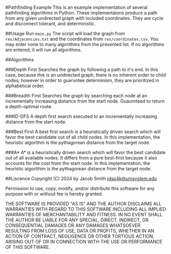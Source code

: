 #Pathfinding Example
This is an example implementation of several pathfinding algorithms in Python. These implementaions produce a path from any given undirected graph with included coordinates. They are cycle and disconnect tolerant, and deterministic.

##Usage
Run `main.py`
The script will load the graph from `res/Adjacencies.txt` and the coordinates from `res/coordinates.csv`.
You may enter none to many algorithms from the presented list. If no algorithms are entered, it will run all algorithms.

##Algorithms

###Depth First
Searches the graph by following a path to it's end. In this case, because this is an undirected graph, there is no inherent order to child nodes; however in order to guaruntee determinism, they are prioritized in alphabetical order.

###Breadth First
Searches the graph by searching each node at an incrementally increasing distance from the start node. Guaurnteed to return a depth-optimal route. 

###ID-DFS
A depth first search executed to an incrementally increasing distance from the start node.

###Best First
A best first search is a heuristically driven search which will favor the best candidate out of all child nodes. In this implementation, the heuristic algorithm is the pythagorean distance from the target node.

###A*
A* is a heuristically driven search which will favor the best candidate out of all available nodes. It differs from a pure best-first because it also accounts for the cost from the start node. In this implementation, the heuristic algorithim is the pythagorean distance from the target node.

##Liscence
Copyright (C) 2024 by Jacob Smith <jdsp4k@umsystem.edu>

Permission to use, copy, modify, and/or distribute this software for any purpose with or without fee is hereby granted.

THE SOFTWARE IS PROVIDED "AS IS" AND THE AUTHOR DISCLAIMS ALL WARRANTIES WITH REGARD TO THIS SOFTWARE INCLUDING ALL IMPLIED WARRANTIES OF MERCHANTABILITY AND FITNESS. IN NO EVENT SHALL THE AUTHOR BE LIABLE FOR ANY SPECIAL, DIRECT, INDIRECT, OR CONSEQUENTIAL DAMAGES OR ANY DAMAGES WHATSOEVER RESULTING FROM LOSS OF USE, DATA OR PROFITS, WHETHER IN AN ACTION OF CONTRACT, NEGLIGENCE OR OTHER TORTIOUS ACTION, ARISING OUT OF OR IN CONNECTION WITH THE USE OR PERFORMANCE OF THIS SOFTWARE.